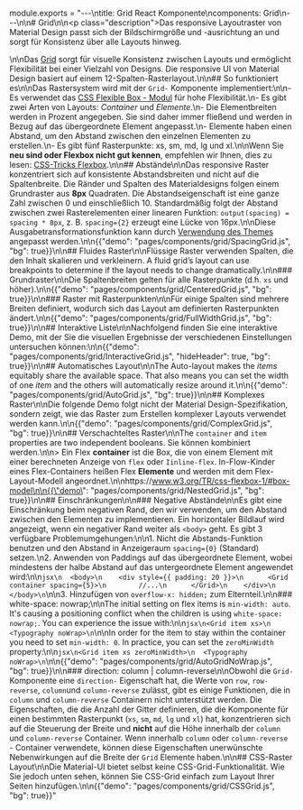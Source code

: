 module.exports = "---\ntitle: Grid React Komponente\ncomponents: Grid\n---\n\n# Grid\n\n<p class=\"description\">Das responsive Layoutraster von Material Design passt sich der Bildschirmgröße und -ausrichtung an und sorgt für Konsistenz über alle Layouts hinweg.</p>\n\nDas [Grid](https://material.io/design/layout/responsive-layout-grid.html) sorgt für visuelle Konsistenz zwischen Layouts und ermöglicht Flexibilität bei einer Vielzahl von Designs. Die responsive UI von Material Design basiert auf einem 12-Spalten-Rasterlayout.\n\n## So funktioniert es\n\nDas Rastersystem wird mit der `Grid-` Komponente implementiert:\n\n- Es verwendet das [CSS Flexible Box - Modul](https://www.w3.org/TR/css-flexbox-1/) für hohe Flexibilität.\n- Es gibt zwei Arten von Layouts: *Container* und *Elemente*.\n- Die Elementbreiten werden in Prozent angegeben. Sie sind daher immer fließend und werden in Bezug auf das übergeordnete Element angepasst.\n- Elemente haben einen Abstand, um den Abstand zwischen den einzelnen Elementen zu erstellen.\n- Es gibt fünf Rasterpunkte: xs, sm, md, lg und xl.\n\nWenn Sie **neu sind oder Flexbox nicht gut kennen**, empfehlen wir Ihnen, dies zu lesen: [CSS-Tricks Flexbox](https://css-tricks.com/snippets/css/a-guide-to-flexbox/).\n\n## Abstände\n\nDas responsive Raster konzentriert sich auf konsistente Abstandsbreiten und nicht auf die Spaltenbreite. Die Ränder und Spalten des Materialdesigns folgen einem Grundraster aus **8px** Quadraten. Die Abstandseigenschaft ist eine ganze Zahl zwischen 0 und einschließlich 10. Standardmäßig folgt der Abstand zwischen zwei Rasterelementen einer linearen Funktion: `output(spacing) = spacing * 8px`, z. B. `spacing={2}` erzeugt eine Lücke von 16px.\n\nDiese Ausgabetransformationsfunktion kann durch [Verwendung des Themes](/customization/spacing/) angepasst werden.\n\n{{\"demo\": \"pages/components/grid/SpacingGrid.js\", \"bg\": true}}\n\n## Fluides Raster\n\nFlüssige Raster verwenden Spalten, die den Inhalt skalieren und verkleinern. A fluid grid’s layout can use breakpoints to determine if the layout needs to change dramatically.\n\n### Grundraster\n\nDie Spaltenbreiten gelten für alle Rasterpunkte (d.h. `xs` und höher).\n\n{{\"demo\": \"pages/components/grid/CenteredGrid.js\", \"bg\": true}}\n\n### Raster mit Rasterpunkten\n\nFür einige Spalten sind mehrere Breiten definiert, wodurch sich das Layout am definierten Rasterpunkten ändert.\n\n{{\"demo\": \"pages/components/grid/FullWidthGrid.js\", \"bg\": true}}\n\n## Interaktive Liste\n\nNachfolgend finden Sie eine interaktive Demo, mit der Sie die visuellen Ergebnisse der verschiedenen Einstellungen untersuchen können:\n\n{{\"demo\": \"pages/components/grid/InteractiveGrid.js\", \"hideHeader\": true, \"bg\": true}}\n\n## Automatisches Layout\n\nThe Auto-layout makes the *items* equitably share the available space. That also means you can set the width of one *item* and the others will automatically resize around it.\n\n{{\"demo\": \"pages/components/grid/AutoGrid.js\", \"bg\": true}}\n\n## Komplexes Raster\n\nDie folgende Demo folgt nicht der Material Design-Spezifikation, sondern zeigt, wie das Raster zum Erstellen komplexer Layouts verwendet werden kann.\n\n{{\"demo\": \"pages/components/grid/ComplexGrid.js\", \"bg\": true}}\n\n## Verschachteltes Raster\n\nThe `container` and `item` properties are two independent booleans. Sie können kombiniert werden.\n\n> Ein Flex **container** ist die Box, die von einem Element mit einer berechneten Anzeige von `flex` oder `Iinline-flex`. In-Flow-Kinder eines Flex-Containers heißen Flex **Elemente** und werden mit dem Flex-Layout-Modell angeordnet.\n\nhttps://www.w3.org/TR/css-flexbox-1/#box-model\n\n{{\"demo\": \"pages/components/grid/NestedGrid.js\", \"bg\": true}}\n\n## Einschränkungen\n\n### Negative Abstände\n\nEs gibt eine Einschränkung beim negativen Rand, den wir verwenden, um den Abstand zwischen den Elementen zu implementieren. Ein horizontaler Bildlauf wird angezeigt, wenn ein negativer Rand weiter als `<body>` geht. Es gibt 3 verfügbare Problemumgehungen:\n\n1. Nicht die Abstands-Funktion benutzen und den Abstand in Anzeigeraum `spacing={0}` (Standard) setzen.\n2. Anwenden von Paddings auf das übergeordnete Element, wobei mindestens der halbe Abstand auf das untergeordnete Element angewendet wird:\n\n```jsx\n  <body>\n    <div style={{ padding: 20 }}>\n      <Grid container spacing={5}>\n        //...\n      </Grid>\n    </div>\n  </body>\n```\n\n3. Hinzufügen von `overflow-x: hidden;` zum Elternteil.\n\n### white-space: nowrap;\n\nThe initial setting on flex items is `min-width: auto`. It's causing a positioning conflict when the children is using `white-space: nowrap;`. You can experience the issue with:\n\n```jsx\n<Grid item xs>\n  <Typography noWrap>\n```\n\nIn order for the item to stay within the container you need to set `min-width: 0`. In practice, you can set the `zeroMinWidth` property:\n\n```jsx\n<Grid item xs zeroMinWidth>\n  <Typography noWrap>\n```\n\n{{\"demo\": \"pages/components/grid/AutoGridNoWrap.js\", \"bg\": true}}\n\n### direction: column | column-reverse\n\nObwohl die `Grid-` Komponente eine `direction-` Eigenschaft hat, die Werte von `row`, `row-reverse`, `column`und `column-reverse` zulässt, gibt es einige Funktionen, die in `column` und `column-reverse` Containern nicht unterstützt werden. Die Eigenschaften, die die Anzahl der Gitter definieren, die die Komponente für einen bestimmten Rasterpunkt (`xs`, `sm`, `md`, `lg` und `xl`) hat, konzentrieren sich auf die Steuerung der Breite und **nicht** auf die Höhe innerhalb der `column` und `column-reverse` Container. Wenn innerhalb `column` oder `column-reverse` - Container verwendete, können diese Eigenschaften unerwünschte Nebenwirkungen auf die Breite der `Grid` Elemente haben.\n\n## CSS-Raster Layout\n\nDie Material-UI bietet selbst keine CSS-Grid-Funktionalität. Wie Sie jedoch unten sehen, können Sie CSS-Grid einfach zum Layout Ihrer Seiten hinzufügen.\n\n{{\"demo\": \"pages/components/grid/CSSGrid.js\", \"bg\": true}}"